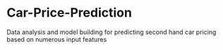 # Car-Price-Prediction
Data analysis and model building for predicting second hand car pricing based on numerous input features
